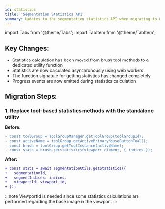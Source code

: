 ```yaml
---
id: statistics
title: 'Segmentation Statistics API'
summary: Updates to the segmentation statistics API when migrating to Cornerstone3D 3.x
---
```


import Tabs from '@theme/Tabs';
import TabItem from '@theme/TabItem';


## Key Changes:

* Statistics calculation has been moved from brush tool methods to a dedicated utility function
* Statistics are now calculated asynchronously using web workers
* The function signature for getting statistics has changed completely
* Progress events are now emitted during statistics calculation

## Migration Steps:

### 1. Replace tool-based statistics methods with the standalone utility

**Before:**
```diff
- const toolGroup = ToolGroupManager.getToolGroup(toolGroupId);
- const activeName = toolGroup.getActivePrimaryMouseButtonTool();
- const brush = toolGroup.getToolInstance(activeName);
- const stats = brush.getStatistics(viewport.element, { indices });
```

**After:**
```diff
+ const stats = await segmentationUtils.getStatistics({
+   segmentationId,
+   segmentIndices: indices,
+   viewportId: viewport.id,
+ });
```

:::note
ViewportId is needed since some statistics calculations are performed regarding the base image in the viewport.
:::
